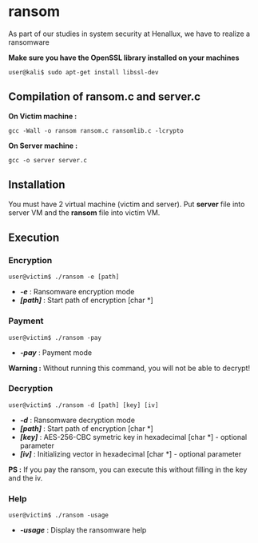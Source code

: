 # ransom

As part of our studies in system security at Henallux, we have to realize a ransomware


**Make sure you have the OpenSSL library installed on your machines**
```shell
user@kali$ sudo apt-get install libssl-dev
```
## Compilation of ransom.c and server.c
**On Victim machine :**
```shell
gcc -Wall -o ransom ransom.c ransomlib.c -lcrypto
```
**On Server machine :**
```shell
gcc -o server server.c
```
## Installation
You must have 2 virtual machine (victim and server). Put **server** file into server VM and the **ransom** file into victim VM.

## Execution
### Encryption

```shell
user@victim$ ./ransom -e [path]
```
- ***-e*** : Ransomware encryption mode
- ***[path]*** : Start path of encryption [char *]

### Payment

```shell
user@victim$ ./ransom -pay
```
- ***-pay*** : Payment mode

**Warning :** Without running this command, you will not be able to decrypt!

### Decryption
```shell
user@victim$ ./ransom -d [path] [key] [iv]
```
- ***-d*** : Ransomware decryption mode
- ***[path]*** : Start path of encryption [char *]
- ***[key]*** : AES-256-CBC symetric key in hexadecimal [char *] - optional parameter
- ***[iv]*** : Initializing vector in hexadecimal [char *] - optional parameter

**PS :** If you pay the ransom, you can execute this without filling in the key and the iv.
### Help

```shell
user@victim$ ./ransom -usage
```
- ***-usage*** : Display the ransomware help
